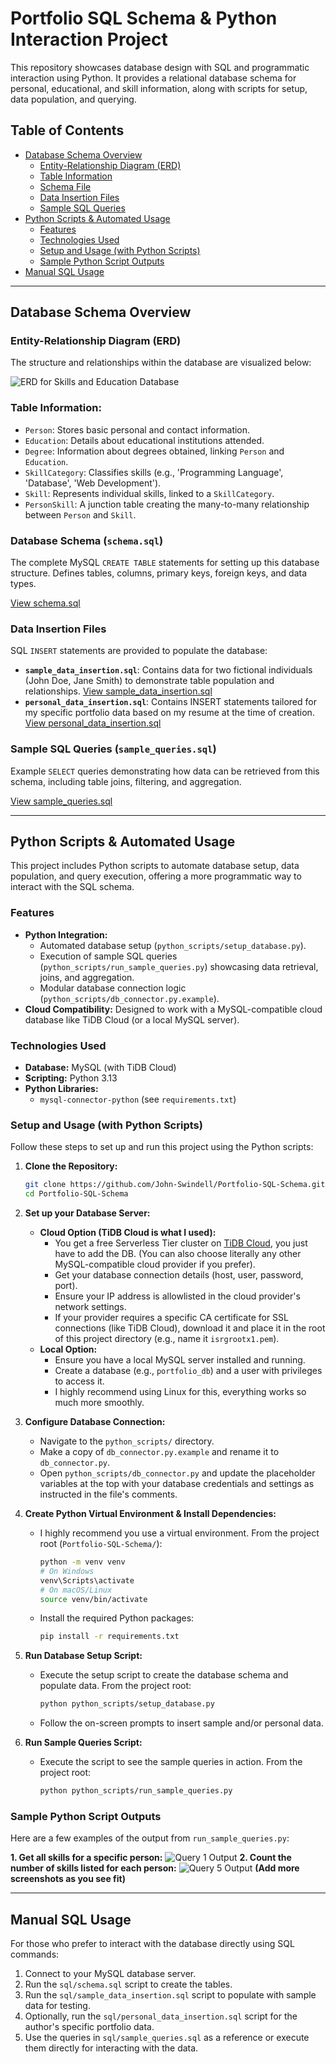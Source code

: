 # Portfolio SQL Schema & Python Interaction Project

This repository showcases database design with SQL and programmatic interaction using Python. It provides a relational database schema for personal, educational, and skill information, along with scripts for setup, data population, and querying.

## Table of Contents
* [Database Schema Overview](#database-schema-overview)
    * [Entity-Relationship Diagram (ERD)](#entity-relationship-diagram-erd)
    * [Table Information](#table-information)
    * [Schema File](#database-schema-schemasql)
    * [Data Insertion Files](#data-insertion-files)
    * [Sample SQL Queries](#sample-sql-queries-sample_queriessql)
* [Python Scripts & Automated Usage](#python-scripts--automated-usage)
    * [Features](#features)
    * [Technologies Used](#technologies-used)
    * [Setup and Usage (with Python Scripts)](#setup-and-usage-with-python-scripts)
    * [Sample Python Script Outputs](#sample-python-script-outputs)
* [Manual SQL Usage](#manual-sql-usage)

---

## Database Schema Overview

### Entity-Relationship Diagram (ERD)

The structure and relationships within the database are visualized below:

![ERD for Skills and Education Database](/erd/sql-erd-white-text.png)

### Table Information:

* `Person`: Stores basic personal and contact information.
* `Education`: Details about educational institutions attended.
* `Degree`: Information about degrees obtained, linking `Person` and `Education`.
* `SkillCategory`: Classifies skills (e.g., 'Programming Language', 'Database', 'Web Development').
* `Skill`: Represents individual skills, linked to a `SkillCategory`.
* `PersonSkill`: A junction table creating the many-to-many relationship between `Person` and `Skill`.

### Database Schema (`schema.sql`)

The complete MySQL `CREATE TABLE` statements for setting up this database structure. Defines tables, columns, primary keys, foreign keys, and data types.

[View schema.sql](/sql/schema.sql)

### Data Insertion Files

SQL `INSERT` statements are provided to populate the database:

* **`sample_data_insertion.sql`**: Contains data for two fictional individuals (John Doe, Jane Smith) to demonstrate table population and relationships.
  [View sample_data_insertion.sql](/sql/sample_data_insertion.sql)
* **`personal_data_insertion.sql`**: Contains INSERT statements tailored for my specific portfolio data based on my resume at the time of creation.
  [View personal_data_insertion.sql](/sql/personal_data_insertion.sql)

### Sample SQL Queries (`sample_queries.sql`)

Example `SELECT` queries demonstrating how data can be retrieved from this schema, including table joins, filtering, and aggregation.

[View sample_queries.sql](/sql/sample_queries.sql)

---

## Python Scripts & Automated Usage

This project includes Python scripts to automate database setup, data population, and query execution, offering a more programmatic way to interact with the SQL schema.

### Features

* **Python Integration:**
    * Automated database setup (`python_scripts/setup_database.py`).
    * Execution of sample SQL queries (`python_scripts/run_sample_queries.py`) showcasing data retrieval, joins, and aggregation.
    * Modular database connection logic (`python_scripts/db_connector.py.example`).
* **Cloud Compatibility:** Designed to work with a MySQL-compatible cloud database like TiDB Cloud (or a local MySQL server).

### Technologies Used

* **Database:** MySQL (with TiDB Cloud)
* **Scripting:** Python 3.13
* **Python Libraries:**
    * `mysql-connector-python` (see `requirements.txt`)

### Setup and Usage (with Python Scripts)

Follow these steps to set up and run this project using the Python scripts:

1.  **Clone the Repository:**
    ```bash
    git clone https://github.com/John-Swindell/Portfolio-SQL-Schema.git
    cd Portfolio-SQL-Schema
    ```

2.  **Set up your Database Server:**
    * **Cloud Option (TiDB Cloud is what I used):**
        * You get a free Serverless Tier cluster on [TiDB Cloud](https://tidbcloud.com/), you just have to add the DB. (You can also choose literally any other MySQL-compatible cloud provider if you prefer).
        * Get your database connection details (host, user, password, port).
        * Ensure your IP address is allowlisted in the cloud provider's network settings.
        * If your provider requires a specific CA certificate for SSL connections (like TiDB Cloud), download it and place it in the root of this project directory (e.g., name it `isrgrootx1.pem`).
    * **Local Option:**
        * Ensure you have a local MySQL server installed and running.
        * Create a database (e.g., `portfolio_db`) and a user with privileges to access it.
        * I highly recommend using Linux for this, everything works so much more smoothly.

3.  **Configure Database Connection:**
    * Navigate to the `python_scripts/` directory.
    * Make a copy of `db_connector.py.example` and rename it to `db_connector.py`.
    * Open `python_scripts/db_connector.py` and update the placeholder variables at the top with your database credentials and settings as instructed in the file's comments.

4.  **Create Python Virtual Environment & Install Dependencies:**
    * I highly recommend you use a virtual environment. From the project root (`Portfolio-SQL-Schema/`):
        ```bash
        python -m venv venv
        # On Windows
        venv\Scripts\activate
        # On macOS/Linux
        source venv/bin/activate
        ```
    * Install the required Python packages:
        ```bash
        pip install -r requirements.txt
        ```

5.  **Run Database Setup Script:**
    * Execute the setup script to create the database schema and populate data. From the project root:
        ```bash
        python python_scripts/setup_database.py
        ```
    * Follow the on-screen prompts to insert sample and/or personal data.

6.  **Run Sample Queries Script:**
    * Execute the script to see the sample queries in action. From the project root:
        ```bash
        python python_scripts/run_sample_queries.py
        ```

### Sample Python Script Outputs

Here are a few examples of the output from `run_sample_queries.py`:

**1. Get all skills for a specific person:**
![Query 1 Output](/script_output_images/query_1.PNG) **2. Count the number of skills listed for each person:**
![Query 5 Output](/script_output_images/query_5.PNG) **(Add more screenshots as you see fit)**

---

## Manual SQL Usage

For those who prefer to interact with the database directly using SQL commands:

1.  Connect to your MySQL database server.
2.  Run the `sql/schema.sql` script to create the tables.
3.  Run the `sql/sample_data_insertion.sql` script to populate with sample data for testing.
4.  Optionally, run the `sql/personal_data_insertion.sql` script for the author's specific portfolio data.
5.  Use the queries in `sql/sample_queries.sql` as a reference or execute them directly for interacting with the data.

